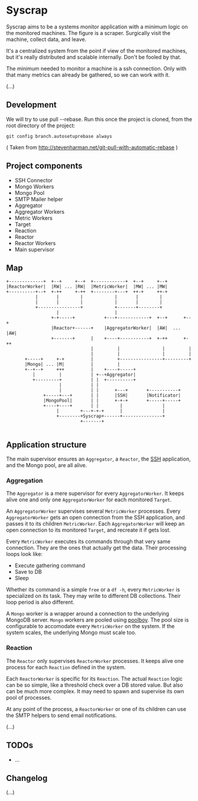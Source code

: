 # Syscrap

Syscrap aims to be a systems monitor application with a minimum logic on the
monitored machines. The figure is a scraper. Surgically visit the machine,
collect data, and leave.

It's a centralized system from the point if view of the monitored machines, but
it's really distributed and scalable internally. Don't be fooled by that.

The minimum needed to monitor a machine is a ssh connection. Only with that
many metrics can already be gathered, so we can work with it.

(...)


## Development

We will try to use pull --rebase.
Run this once the project is cloned, from the root directory of the project:

```
git config branch.autosetuprebase always
```
( Taken from http://stevenharman.net/git-pull-with-automatic-rebase )


## Project components

* SSH Connector
* Mongo Workers
* Mongo Pool
* SMTP Mailer helper
* Aggregator
* Aggregator Workers
* Metric Workers
* Target
* Reaction
* Reactor
* Reactor Workers
* Main supervisor


## Map

```
+-------------+  +--+     +--+  +------------+  +--+     +--+          
|ReactorWorker|  |RW| ... |RW|  |MetricWorker|  |MW| ... |MW|          
+----------+--+  +-++     +-++  +--------+---+  ++-+     ++-+          
           |       |        |            |       |        |            
           |       |        |            |       |        |            
           +----------------+            +-------+--------+            
                   |                     |                             
                 +-+-----+           +---+------------+  +--+      +--+
                 |Reactor+------+    |AggregatorWorker|  |AW|  ... |AW|
                 +-------+      |    +----+-----------+  +-++      +-++
                                |         |                |         | 
                                |         |                |         | 
       +-----+     +-+          |         +----------------+---------+ 
       |Mongo| ... |M|          |         |                            
       +--+--+     +++          |    +----+-----+                      
          |         |           | +--+Aggregator|                      
          +---------+           | |  +----------+                      
                    |           | |                                    
                    |           | |      +---+       +-----------+     
              +-----+---+       | |      |SSH|       |Notificator|     
              |MongoPool|       | |      +-+-+       +-----+-----+     
              +----+----+       | |        |               |           
                   |        +---+-+-+      |               |           
                   +--------+Syscrap+------+---------------+           
                            +-------+                                  
           
```

## Application structure

The main supervisor ensures an `Aggregator`, a `Reactor`, the
[SSH](http://www.erlang.org/doc/man/ssh.html) application, and the Mongo pool,
are all alive.


### Aggregation

The `Aggregator` is a mere supervisor for every `AggregatorWorker`. It keeps
alive one and only one `AggregatorWorker` for each monitored `Target`.

An `AggregatorWorker` supervises several `MetricWorker` processes. Every
`AggregatorWorker` gets an open connection from the SSH application, and passes
it to its children `MetricWorker`. Each `AggregatorWorker` will keep
an open connection to its monitored `Target`, and recreate it if gets lost.

Every `MetricWorker` executes its commands through that very same connection.
They are the ones that actually get the data. Their processing loops look like:

* Execute gathering command
* Save to DB
* Sleep

Whether its command is a simple `free` or a `df -h`, every `MetricWorker` is
specialized on its task. They may write to different DB collections. Their loop
period is also different.

A `Mongo` worker is a wrapper around a connection to the underlying MongoDB
server. `Mongo` workers are pooled using
[poolboy](https://github.com/devinus/poolboy). The pool size is configurable
to accomodate every `MetricWorker` on the system. If the system scales, the
underlying Mongo must scale too.


### Reaction

The `Reactor` only supervises `ReactorWorker` processes. It keeps alive one
process for each `Reaction` defined in the system.

Each `ReactorWorker` is specific for its `Reaction`. The actual `Reaction`
logic can be so simple, like a threshold check over a DB stored value. But also
can be much more complex. It may need to spawn and supervise its own pool of
processes.

At any point of the process, a `ReactorWorker` or one of its children can use
the SMTP helpers to send email notifications.

(...)


## TODOs

* ...


## Changelog

(...)
